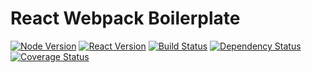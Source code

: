 # React Webpack Boilerplate

[![Node Version](https://img.shields.io/badge/node-v4.4.2-orange.svg)](https://img.shields.io/badge/node-v4.4.2-orange.svg)
[![React Version](https://img.shields.io/badge/react-v15.1.x-blue.svg)](https://img.shields.io/badge/react-v15.1.x-blue.svg)
[![Build Status](https://travis-ci.org/jeantimex/react-webpack-boilerplate.svg?branch=master)](https://travis-ci.org/jeantimex/react-webpack-boilerplate)
[![Dependency Status](https://david-dm.org/jeantimex/react-webpack-boilerplate.svg)](https://david-dm.org/jeantimex/react-webpack-boilerplate)
[![Coverage Status](https://coveralls.io/repos/github/jeantimex/react-webpack-boilerplate/badge.svg)](https://coveralls.io/github/jeantimex/react-webpack-boilerplate)

